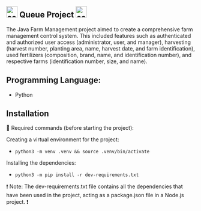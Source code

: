 ## <img src="https://img.freepik.com/vetores-premium/vaca-bebe-fofa-comendo-ilustracao-de-desenho-animado-de-pizza_772617-277.jpg?size=626&ext=jpg" alt="cow" width="30" height="30"> Queue Project <img src="https://img.freepik.com/vetores-premium/vaca-bebe-fofa-comendo-ilustracao-de-desenho-animado-de-pizza_772617-277.jpg?size=626&ext=jpg" alt="cow" width="30" height="30">



The Java Farm Management project aimed to create a comprehensive farm management control system. This included features such as authenticated and authorized user access (administrator, user, and manager), harvesting (harvest number, planting area, name, harvest date, and farm identification), used fertilizers (composition, brand, name, and identification number), and respective farms (identification number, size, and name).


## Programming Language:
- Python

## Installation

🤖 Required commands (before starting the project):

Creating a virtual environment for the project:

* `python3 -m venv .venv && source .venv/bin/activate`

Installing the dependencies:

* `python3 -m pip install -r dev-requirements.txt`


❗️ Note: 
The dev-requirements.txt file contains all the dependencies that have been used in the project, acting as a package.json file in a Node.js project. ❗️


